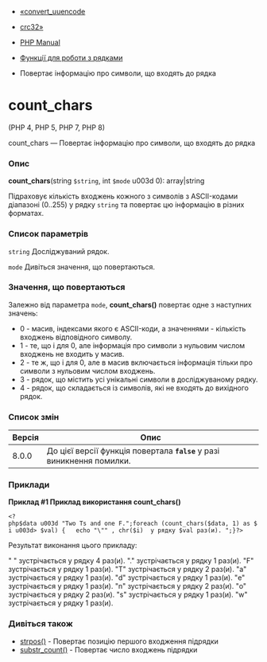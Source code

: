 - [«convert_uuencode](function.convert-uuencode.md)
- [crc32»](function.crc32.md)

- [PHP Manual](index.md)
- [Функції для роботи з рядками](ref.strings.md)
- Повертає інформацію про символи, що входять до рядка

# count_chars

(PHP 4, PHP 5, PHP 7, PHP 8)

count_chars — Повертає інформацію про символи, що входять до рядка

### Опис

**count_chars**(string `$string`, int `$mode` u003d 0): array\|string

Підраховує кількість входжень кожного з символів з ASCII-кодами
діапазоні (0..255) у рядку `string` та повертає цю інформацію в
різних форматах.

### Список параметрів

`string`
Досліджуваний рядок.

`mode`
Дивіться значення, що повертаються.

### Значення, що повертаються

Залежно від параметра `mode`, **count_chars()** повертає одне з
наступних значень:

- 0 - масив, індексами якого є ASCII-коди, а значеннями -
кількість входжень відповідного символу.
- 1 - те, що і для 0, але інформація про символи з нульовим числом
входжень не входить у масив.
- 2 - те ж, що і для 0, але в масив включається інформація тільки про
символи з нульовим числом входжень.
- 3 - рядок, що містить усі унікальні символи в досліджуваному рядку.
- 4 - рядок, що складається із символів, які не входять до вихідного
рядок.

### Список змін

| Версія | Опис                                                                    |
| ------ | ----------------------------------------------------------------------- |
| 8.0.0  | До цієї версії функція повертала **`false`** у разі виникнення помилки. |

### Приклади

**Приклад #1 Приклад використання **count_chars()****

` <?php$data u003d "Two Ts and one F.";foreach (count_chars($data, 1) as $i u003d> $val) {   echo "\"" , chr($i)  у рядку $val раз(и).
";}?> `

Результат виконання цього прикладу:

" " зустрічається у рядку 4 раз(и).
"." зустрічається у рядку 1 раз(и).
"F" зустрічається у рядку 1 раз(и).
"T" зустрічається у рядку 2 раз(и).
"a" зустрічається у рядку 1 раз(и).
"d" зустрічається у рядку 1 раз(и).
"e" зустрічається у рядку 1 раз(и).
"n" зустрічається у рядку 2 раз(и).
"o" зустрічається у рядку 2 раз(и).
"s" зустрічається у рядку 1 раз(и).
"w" зустрічається у рядку 1 раз(и).

### Дивіться також

- [strpos()](function.strpos.md) - Повертає позицію першого
входження підрядки
- [substr_count()](function.substr-count.md) - Повертає число
входжень підрядки
